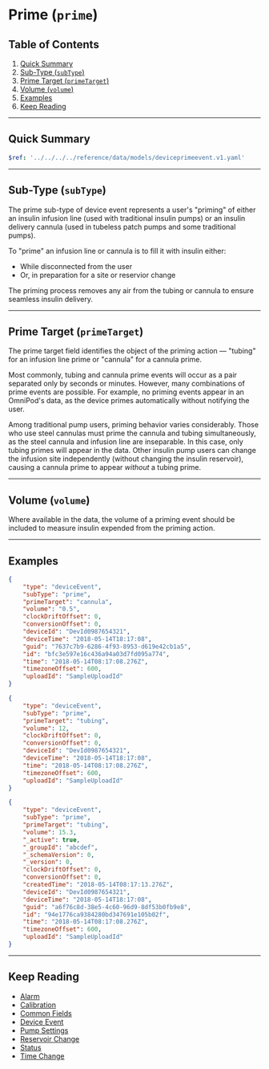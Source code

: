 # Prime (`prime`) <!-- omit in toc -->

## Table of Contents <!-- omit in toc -->

1. [Quick Summary](#quick-summary)
2. [Sub-Type (`subType`)](#sub-type-subtype)
3. [Prime Target (`primeTarget`)](#prime-target-primetarget)
4. [Volume (`volume`)](#volume-volume)
5. [Examples](#examples)
6. [Keep Reading](#keep-reading)

---

## Quick Summary

```yaml json_schema
$ref: '../../../../reference/data/models/deviceprimeevent.v1.yaml'
```

---

## Sub-Type (`subType`)

The prime sub-type of device event represents a user's "priming" of either an insulin infusion line (used with traditional insulin pumps) or an insulin delivery cannula (used in tubeless patch pumps and some traditional pumps).

To "prime" an infusion line or cannula is to fill it with insulin either:

* While disconnected from the user
* Or, in preparation for a site or reservior change

The priming process removes any air from the tubing or cannula to ensure seamless insulin delivery.

---

## Prime Target (`primeTarget`)

The prime target field identifies the object of the priming action — "tubing" for an infusion line prime or "cannula" for a cannula prime.

Most commonly, tubing and cannula prime events will occur as a pair separated only by seconds or minutes. However, many combinations of prime events are possible. For example, no priming events appear in an  OmniPod's data, as the device primes automatically without notifying the user.

Among traditional pump users, priming behavior varies considerably. Those who use steel cannulas must prime the cannula and tubing simultaneously, as the steel cannula and infusion line are inseparable. In this case, only tubing primes will appear in the data. Other insulin pump users can change the infusion site independently (without changing the insulin reservoir), causing a cannula prime to appear *without* a tubing prime.

---

## Volume (`volume`)

Where available in the data, the volume of a priming event should be included to measure insulin expended from the priming action.

---

## Examples

```json title="Example (client)" lineNumbers=true
{
    "type": "deviceEvent",
    "subType": "prime",
    "primeTarget": "cannula",
    "volume": "0.5",
    "clockDriftOffset": 0,
    "conversionOffset": 0,
    "deviceId": "DevId0987654321",
    "deviceTime": "2018-05-14T18:17:08",
    "guid": "7637c7b9-6286-4f93-8953-d619e42cb1a5",
    "id": "bfc3e597e16c436a94a03d7fd095a774",
    "time": "2018-05-14T08:17:08.276Z",
    "timezoneOffset": 600,
    "uploadId": "SampleUploadId"
}
```

```json title="Example (ingestion)" lineNumbers=true
{
    "type": "deviceEvent",
    "subType": "prime",
    "primeTarget": "tubing",
    "volume": 12,
    "clockDriftOffset": 0,
    "conversionOffset": 0,
    "deviceId": "DevId0987654321",
    "deviceTime": "2018-05-14T18:17:08",
    "time": "2018-05-14T08:17:08.276Z",
    "timezoneOffset": 600,
    "uploadId": "SampleUploadId"
}
```

```json title="Example (storage)" lineNumbers=true
{
    "type": "deviceEvent",
    "subType": "prime",
    "primeTarget": "tubing",
    "volume": 15.3,
    "_active": true,
    "_groupId": "abcdef",
    "_schemaVersion": 0,
    "_version": 0,
    "clockDriftOffset": 0,
    "conversionOffset": 0,
    "createdTime": "2018-05-14T08:17:13.276Z",
    "deviceId": "DevId0987654321",
    "deviceTime": "2018-05-14T18:17:08",
    "guid": "a6f76c8d-38e5-4c60-96d9-8df53b0fb9e8",
    "id": "94e1776ca9384280bd347691e105b02f",
    "time": "2018-05-14T08:17:08.276Z",
    "timezoneOffset": 600,
    "uploadId": "SampleUploadId"
}
```

---

## Keep Reading

* [Alarm](./device-data/data-types/device-event/alarm.md)
* [Calibration](./device-data/data-types/device-event/calibration.md)
* [Common Fields](./device-data/common-fields.md)
* [Device Event](./device-data/data-types/device-event.md)
* [Pump Settings](device-data/data-types/pump-settings)
* [Reservoir Change](./device-data/data-types/device-event/reservoir-change.md)
* [Status](./device-data/data-types/device-event/status.md)
* [Time Change](./device-data/data-types/device-event/time-change.md)
